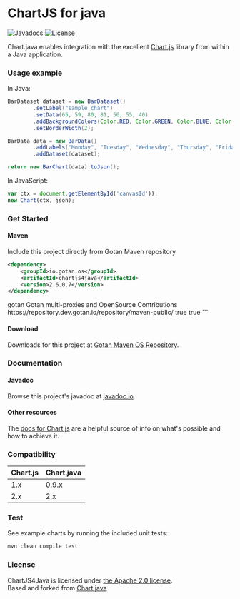 # ChartJS for java

  [![Javadocs](https://javadoc.io/badge/be.ceau/chart.svg)](https://javadoc.io/doc/be.ceau/chart)  [![License](https://img.shields.io/badge/License-Apache%202.0-blue.svg)](https://www.apache.org/licenses/LICENSE-2.0.txt)

Chart.java enables integration with the excellent [Chart.js](http://www.chartjs.org/) library from within a Java application.

### Usage example

In Java:

```Java
BarDataset dataset = new BarDataset()
		.setLabel("sample chart")
		.setData(65, 59, 80, 81, 56, 55, 40)
		.addBackgroundColors(Color.RED, Color.GREEN, Color.BLUE, Color.YELLOW, Color.ORANGE, Color.GRAY, Color.BLACK)
		.setBorderWidth(2);

BarData data = new BarData()
		.addLabels("Monday", "Tuesday", "Wednesday", "Thursday", "Friday", "Saturday", "Sunday")
		.addDataset(dataset);

return new BarChart(data).toJson();
```

In JavaScript:

```JavaScript
var ctx = document.getElementById('canvasId'));
new Chart(ctx, json);
```

### Get Started
#### Maven
Include this project directly from Gotan Maven repository
```XML
<dependency>
	<groupId>io.gotan.os</groupId>
	<artifactId>chartjs4java</artifactId>
	<version>2.6.0.7</version>
</dependency>
```
<repositories>
	<repository>
		<id>gotan</id>
		<name>Gotan multi-proxies and OpenSource Contributions</name>
		<url>https://repository.dev.gotan.io/repository/maven-public/</url>
		<releases><enabled>true</enabled></releases>
		<snapshots><enabled>true</enabled></snapshots>
	</repository>
</repositories>
```


#### Download
Downloads for this project at [Gotan Maven OS Repository](https://repository.dev.gotan.io/#browse/browse:gotan.os:io%2Fgotan%2Fos%2Fchartjs4java).

### Documentation

#### Javadoc
Browse this project's javadoc at [javadoc.io](https://javadoc.io/doc/be.ceau/chart).

#### Other resources
The [docs for Chart.js](http://www.chartjs.org/docs/) are a helpful source of info on what's possible and how to achieve it.



### Compatibility

Chart.js | Chart.java
------------ | -------------
1.x | 0.9.x
2.x | 2.x

### Test
See example charts by running the included unit tests:
```XML
mvn clean compile test
```

### License
ChartJS4Java is licensed under [the Apache 2.0 license](https://www.apache.org/licenses/LICENSE-2.0.txt).   
Based and forked from [Chart.java](https://github.com/mdewilde)